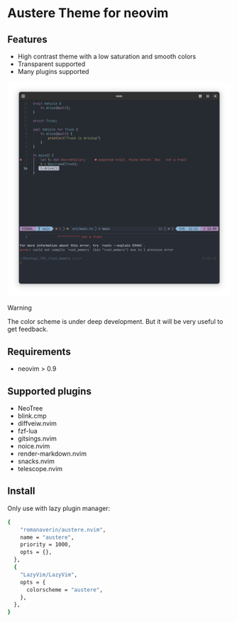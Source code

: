 # Austere Theme for neovim

## Features

- High contrast theme with a low saturation and smooth colors
- Transparent supported
- Many plugins supported

![Screenshot Austere theme with Rust](./screenshot.png)

> [!WARNING]
> The color scheme is under deep development.
> But it will be very useful to get feedback.

## Requirements

- neovim > 0.9

## Supported plugins

- NeoTree
- blink.cmp
- diffveiw.nvim
- fzf-lua
- gitsings.nvim
- noice.nvim
- render-markdown.nvim
- snacks.nvim
- telescope.nvim

## Install

Only use with lazy plugin manager:

```bash
{
    "romanaverin/austere.nvim",
    name = "austere",
    priority = 1000,
    opts = {},
  },
  {
    "LazyVim/LazyVim",
    opts = {
      colorscheme = "austere",
    },
  },
}
```
